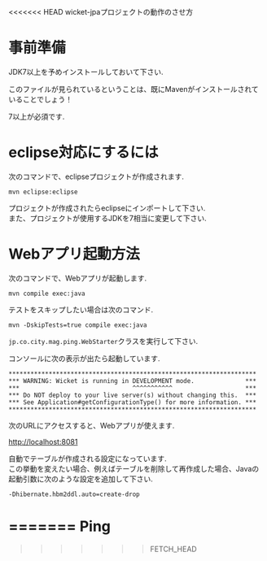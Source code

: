 <<<<<<< HEAD
wicket-jpaプロジェクトの動作のさせ方

# 事前準備

JDK7以上を予めインストールしておいて下さい.  

このファイルが見られているということは、既にMavenがインストールされていることでしょう！

7以上が必須です.  

# eclipse対応にするには
次のコマンドで、eclipseプロジェクトが作成されます.  

```
mvn eclipse:eclipse
```

プロジェクトが作成されたらeclipseにインポートして下さい.  
また、プロジェクトが使用するJDKを7相当に変更して下さい.  

# Webアプリ起動方法

次のコマンドで、Webアプリが起動します.  

```
mvn compile exec:java
```

テストをスキップしたい場合は次のコマンド.  

```
mvn -DskipTests=true compile exec:java
```

```jp.co.city.mag.ping.WebStarter```クラスを実行して下さい.  

コンソールに次の表示が出たら起動しています.  

```
********************************************************************
*** WARNING: Wicket is running in DEVELOPMENT mode.              ***
***                               ^^^^^^^^^^^                    ***
*** Do NOT deploy to your live server(s) without changing this.  ***
*** See Application#getConfigurationType() for more information. ***
********************************************************************
```


次のURLにアクセスすると、Webアプリが使えます.  

<http://localhost:8081>

自動でテーブルが作成される設定になっています.  
この挙動を変えたい場合、例えばテーブルを削除して再作成した場合、Javaの起動引数に次のような設定を追加して下さい.  

```
-Dhibernate.hbm2ddl.auto=create-drop
```

=======
Ping
====
>>>>>>> FETCH_HEAD
